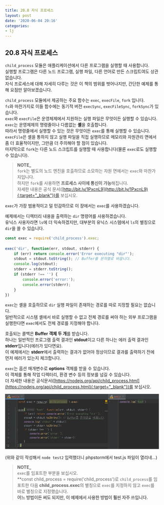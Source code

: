 ```yaml
---
title: 20.8 자식 프로세스
layout: post
date: '2020-06-04 20:16'
categories:
- lj
---
```


## 20.8 자식 프로세스

`child_process` 모듈은 애플리케이션에서 다른 프로그램을 실행할 때 사용합니다.  
실행할 프로그램은 다른 노드 프로그램, 실행 파일, 다른 언어로 만든 스크립트여도 상관없습니다.  
자식 프로세스에 대해 자세히 다루는 것은 이 책의 범위를 벗어나지만, 간단한 예제를 통해 요점만 
알아보겠습니다.

`child_process` 모듈에서 제공하는 주요 함수는 `exec`, `execFile`, `fork` 입니다.  
`fs`와 마찬가지로 이들 함수에는 동기적 버전 `execSync`, `execFileSync`, `forkSync`가 있습니다.  
`exec`와 `execFile`은 운영체제에서 지원하는 실행 파일은 무엇이든 실행할 수 있습니다.  
`exec`는 운영체제의 명령줄이나 다름없는 **셸**을 호출합니다.  
따라서 명령줄에서 실행할 수 있는 것은 무엇이든 `exec`를 통해 실행할 수 있습니다.  
`execFile`은 셸을 통하지 않고 실행 파일을 직접 실행하므로 메모리와 자원관리 면에서 좀 더 효율적이지만, 
그만큼 더 주의해야 할 점이 있습니다.  
마지막으로 `fork`는 다른 노드 스크립트를 실행할 때 사용합니다(물론 `exec`로도 실행할 수 있습니다).

>**NOTE_**  
>`fork`는 별도의 노드 엔진을 호출하므로 소모하는 자원 면에서는 `exec`와 마찬가지입니다.  
>하지만 `fork`를 사용하면 **프로세스 사이에 통신이 가능**해집니다.  
>자세한 내용은 공식 문서([http://bit.ly/1PxcnL9](http://bit.ly/1PxcnL9){:target="_blank"})를 보십시오.

`exec`가 가장 범용적이고 덜 민감하므로 이 장에서는 `exec`를 사용하겠습니다.

예제에서는 디렉터리 내용을 출력하는 `dir` 명령어를 사용하겠습니다.  
유닉스 사용자라면 `ls`에 더 익숙하겠지만, 대부분의 유닉스 시스템에서 `ls`의 별칭으로 `dir`을 쓸 수 있습니다.  

```javascript
const exec = require('child_process').exec;

exec('dir', function(err, stdout, stderr) {
    if (err) return console.error('Error executing "dir"');
    stdout = stdout.toString(); // Buffer를 문자열로 바꿉니다.
    console.log(stdout);
    stderr = stderr.toString();
    if (stderr !== '') {
        console.error('error:');
        console.error(stderr);
    }
})
```

`exec`는 셸을 호출하므로 `dir` 실행 파일이 존재하는 경로를 따로 지정할 필요는 없습니다.  
일반적으로 시스템 셸에서 바로 실행할 수 없고 전체 경로를 써야 하는 외부 프로그램을 실행한다면 
`exec`에서도 전체 경로를 지정해야 합니다.

호출되는 콜백은 **Buffer 객체 두 개**를 받습니다.  
하나는 일반적인 프로그램 출력 결과인 **stdout**이고 다른 하나는 에러 출력 결과인 **stderr**입니다(에러가 있다면요).  
이 예제에서는 **stderr**에서 출력하는 결과가 없어야 정상이므로 결과를 출력하기 전에 먼저 에러가 있는지 
체크합니다.

`exec`는 옵션 매개변수로 **options** 객체를 받을 수 있습니다.  
이 객체를 통해 작업 디렉터리, 환경 변수 등의 정보를 넘길 수 있습니다.  
더 자세한 내용은 공식문서([https://nodejs.org/api/child_process.html](https://nodejs.org/api/child_process.html){:target="_blank"})를 보십시오.

 ![](/static/img/learningjs/image201.jpg)
 
 (위와 같이 작성해서 `node test2` 입력했더니 phpstorm에서 test.js 파일이 열리네...)  
 
>**NOTE_**  
>`exec`를 임포트한 부분을 보십시오.  
>**const child_process = require('child_process')로 `child_process`를 임포트한 다음 
>**child_process.exec**의 별칭으로 `exec`를 지정하지 않고 `exec`를 바로 별칭으로 지정했습니다.  
>**어느 방법이든 써도 되지만, 이 예제에서 사용한 방법이 훨씬 자주 쓰입니다.**












